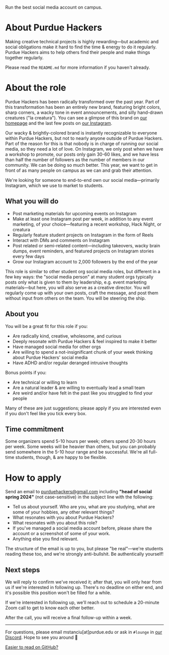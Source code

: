 Run the best social media account on campus.

# About Purdue Hackers

Making creative technical projects is highly rewarding—but academic and social obligations make it hard to find the time & energy to do it regularly. Purdue Hackers aims to help others find their people and make things together regularly.

Please read the `README.md` for more information if you haven't already.

# About the role

Purdue Hackers has been radically transformed over the past year. Part of this transformation has been an entirely new brand, featuring bright colors, sharp corners, a wacky tone in event announcements, and silly hand-drawn creatures ("la creatura"). You can see a glimpse of this brand on [our homepage](https://purduehackers.com) and the last few posts on [our Instagram](https://www.instagram.com/purduehackers/).

Our wacky & brightly-colored brand is instantly recognizable to everyone within Purdue Hackers, but not to nearly anyone outside of Purdue Hackers. Part of the reason for this is that nobody is in charge of running our social media, so they need a lot of love. On Instagram, we only post when we have a workshop to promote, our posts only gain 30-60 likes, and we have less than half the number of followers as the number of members in our community. We can be doing so much better. This year, we want to get in front of as many people on campus as we can and grab their attention.

We're looking for someone to end-to-end own our social media—primarily Instagram, which we use to market to students.

## What you will do

- Post marketing materials for upcoming events on Instagram
- Make at least one Instagram post per week, in addition to any event marketing, of your choice—featuring a recent workshop, Hack Night, or creatura
- Regularly feature student projects on Instagram in the form of Reels
- Interact with DMs and comments on Instagram
- Post related or semi-related content—including takeovers, wacky brain dumps, event reminders, and featured projects on Instagram stories every few days
- Grow our Instagram account to 2,000 followers by the end of the year

This role is similar to other student org social media roles, but different in a few key ways: the "social media person" at many student orgs typically posts only what is given to them by leadership, e.g. event marketing materials—but here, you will also serve as a creative director. You will regularly come up with your own posts, craft the message, and post them without input from others on the team. You will be steering the ship.

## About you

You will be a great fit for this role if you:

- Are radically kind, creative, wholesome, and curious
- Deeply resonate with Purdue Hackers & feel inspired to make it better
- Have managed social media for other orgs
- Are willing to spend a not-insignificant chunk of your week thinking about Purdue Hackers' social media
- Have ADHD and/or regular deranged intrusive thoughts

Bonus points if you:

- Are technical or willing to learn
- Are a natural leader & are willing to eventually lead a small team
- Are weird and/or have felt in the past like you struggled to find your people

Many of these are just suggestions; please apply if you are interested even if you don't feel like you tick every box.

## Time commitment

Some organizers spend 5-10 hours per week; others spend 20-30 hours per week. Some weeks will be heavier than others, but you can probably send somewhere in the 5-10 hour range and be successful. We're all full-time students, though, & are happy to be flexible.

# How to apply

Send an email to purduehackers@gmail.com including **"head of social spring 2024"** (not case-sensitive) in the subject line with the following:

- Tell us about yourself. Who are you, what are you studying, what are some of your hobbies, any other relevant things?
- What resonates with you about Purdue Hackers?
- What resonates with you about this role?
- If you've managed a social media account before, please share the account or a screenshot of some of your work.
- Anything else you find relevant.

The structure of the email is up to you, but please "be real"—we're students reading these too, and we're strongly anti-bullshit. Be authentically yourself!

## Next steps

We will reply to confirm we've received it; after that, you will only hear from us if we're interested in following up. There's no deadline on either end, and it's possible this position won't be filled for a while.

If we're interested in following up, we'll reach out to schedule a 20-minute Zoom call to get to know each other better.

After the call, you will receive a final follow-up within a week.

---

For questions, please email mstanciu[at]purdue.edu or ask in `#lounge` in [our Discord](https://puhack.horse/discord). Hope to see you around 💛

[Easier to read on GitHub?](https://github.com/purduehackers/organize/blob/main/directory/head-of-social.md)
